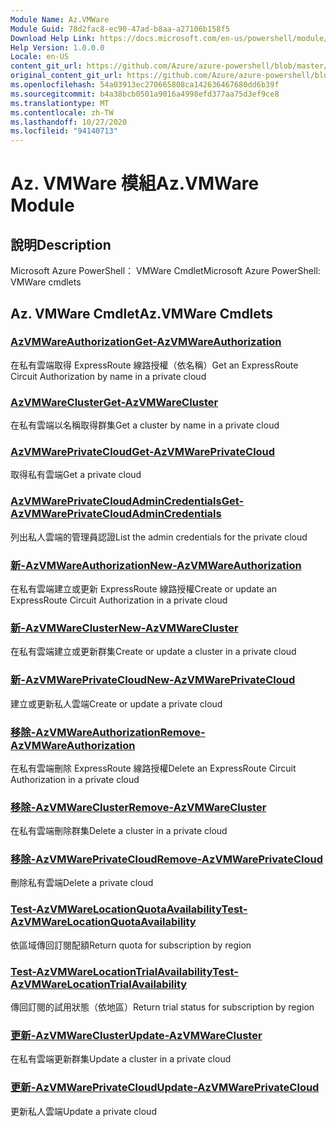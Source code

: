 ```yaml
---
Module Name: Az.VMWare
Module Guid: 78d2fac8-ec90-47ad-b8aa-a27106b158f5
Download Help Link: https://docs.microsoft.com/en-us/powershell/module/az.vmware
Help Version: 1.0.0.0
Locale: en-US
content_git_url: https://github.com/Azure/azure-powershell/blob/master/src/VMWare/help/Az.VMWare.md
original_content_git_url: https://github.com/Azure/azure-powershell/blob/master/src/VMWare/help/Az.VMWare.md
ms.openlocfilehash: 54a03913ec270665808ca142636467680dd6b39f
ms.sourcegitcommit: b4a38bcb0501a9016a4998efd377aa75d3ef9ce8
ms.translationtype: MT
ms.contentlocale: zh-TW
ms.lasthandoff: 10/27/2020
ms.locfileid: "94140713"
---
```

# <span data-ttu-id="2ef21-101">Az. VMWare 模組</span><span class="sxs-lookup"><span data-stu-id="2ef21-101">Az.VMWare Module</span></span>
## <span data-ttu-id="2ef21-102">說明</span><span class="sxs-lookup"><span data-stu-id="2ef21-102">Description</span></span>
<span data-ttu-id="2ef21-103">Microsoft Azure PowerShell： VMWare Cmdlet</span><span class="sxs-lookup"><span data-stu-id="2ef21-103">Microsoft Azure PowerShell: VMWare cmdlets</span></span>

## <span data-ttu-id="2ef21-104">Az. VMWare Cmdlet</span><span class="sxs-lookup"><span data-stu-id="2ef21-104">Az.VMWare Cmdlets</span></span>
### [<span data-ttu-id="2ef21-105">AzVMWareAuthorization</span><span class="sxs-lookup"><span data-stu-id="2ef21-105">Get-AzVMWareAuthorization</span></span>](Get-AzVMWareAuthorization.md)
<span data-ttu-id="2ef21-106">在私有雲端取得 ExpressRoute 線路授權（依名稱）</span><span class="sxs-lookup"><span data-stu-id="2ef21-106">Get an ExpressRoute Circuit Authorization by name in a private cloud</span></span>

### [<span data-ttu-id="2ef21-107">AzVMWareCluster</span><span class="sxs-lookup"><span data-stu-id="2ef21-107">Get-AzVMWareCluster</span></span>](Get-AzVMWareCluster.md)
<span data-ttu-id="2ef21-108">在私有雲端以名稱取得群集</span><span class="sxs-lookup"><span data-stu-id="2ef21-108">Get a cluster by name in a private cloud</span></span>

### [<span data-ttu-id="2ef21-109">AzVMWarePrivateCloud</span><span class="sxs-lookup"><span data-stu-id="2ef21-109">Get-AzVMWarePrivateCloud</span></span>](Get-AzVMWarePrivateCloud.md)
<span data-ttu-id="2ef21-110">取得私有雲端</span><span class="sxs-lookup"><span data-stu-id="2ef21-110">Get a private cloud</span></span>

### [<span data-ttu-id="2ef21-111">AzVMWarePrivateCloudAdminCredentials</span><span class="sxs-lookup"><span data-stu-id="2ef21-111">Get-AzVMWarePrivateCloudAdminCredentials</span></span>](Get-AzVMWarePrivateCloudAdminCredentials.md)
<span data-ttu-id="2ef21-112">列出私人雲端的管理員認證</span><span class="sxs-lookup"><span data-stu-id="2ef21-112">List the admin credentials for the private cloud</span></span>

### [<span data-ttu-id="2ef21-113">新-AzVMWareAuthorization</span><span class="sxs-lookup"><span data-stu-id="2ef21-113">New-AzVMWareAuthorization</span></span>](New-AzVMWareAuthorization.md)
<span data-ttu-id="2ef21-114">在私有雲端建立或更新 ExpressRoute 線路授權</span><span class="sxs-lookup"><span data-stu-id="2ef21-114">Create or update an ExpressRoute Circuit Authorization in a private cloud</span></span>

### [<span data-ttu-id="2ef21-115">新-AzVMWareCluster</span><span class="sxs-lookup"><span data-stu-id="2ef21-115">New-AzVMWareCluster</span></span>](New-AzVMWareCluster.md)
<span data-ttu-id="2ef21-116">在私有雲端建立或更新群集</span><span class="sxs-lookup"><span data-stu-id="2ef21-116">Create or update a cluster in a private cloud</span></span>

### [<span data-ttu-id="2ef21-117">新-AzVMWarePrivateCloud</span><span class="sxs-lookup"><span data-stu-id="2ef21-117">New-AzVMWarePrivateCloud</span></span>](New-AzVMWarePrivateCloud.md)
<span data-ttu-id="2ef21-118">建立或更新私人雲端</span><span class="sxs-lookup"><span data-stu-id="2ef21-118">Create or update a private cloud</span></span>

### [<span data-ttu-id="2ef21-119">移除-AzVMWareAuthorization</span><span class="sxs-lookup"><span data-stu-id="2ef21-119">Remove-AzVMWareAuthorization</span></span>](Remove-AzVMWareAuthorization.md)
<span data-ttu-id="2ef21-120">在私有雲端刪除 ExpressRoute 線路授權</span><span class="sxs-lookup"><span data-stu-id="2ef21-120">Delete an ExpressRoute Circuit Authorization in a private cloud</span></span>

### [<span data-ttu-id="2ef21-121">移除-AzVMWareCluster</span><span class="sxs-lookup"><span data-stu-id="2ef21-121">Remove-AzVMWareCluster</span></span>](Remove-AzVMWareCluster.md)
<span data-ttu-id="2ef21-122">在私有雲端刪除群集</span><span class="sxs-lookup"><span data-stu-id="2ef21-122">Delete a cluster in a private cloud</span></span>

### [<span data-ttu-id="2ef21-123">移除-AzVMWarePrivateCloud</span><span class="sxs-lookup"><span data-stu-id="2ef21-123">Remove-AzVMWarePrivateCloud</span></span>](Remove-AzVMWarePrivateCloud.md)
<span data-ttu-id="2ef21-124">刪除私有雲端</span><span class="sxs-lookup"><span data-stu-id="2ef21-124">Delete a private cloud</span></span>

### [<span data-ttu-id="2ef21-125">Test-AzVMWareLocationQuotaAvailability</span><span class="sxs-lookup"><span data-stu-id="2ef21-125">Test-AzVMWareLocationQuotaAvailability</span></span>](Test-AzVMWareLocationQuotaAvailability.md)
<span data-ttu-id="2ef21-126">依區域傳回訂閱配額</span><span class="sxs-lookup"><span data-stu-id="2ef21-126">Return quota for subscription by region</span></span>

### [<span data-ttu-id="2ef21-127">Test-AzVMWareLocationTrialAvailability</span><span class="sxs-lookup"><span data-stu-id="2ef21-127">Test-AzVMWareLocationTrialAvailability</span></span>](Test-AzVMWareLocationTrialAvailability.md)
<span data-ttu-id="2ef21-128">傳回訂閱的試用狀態（依地區）</span><span class="sxs-lookup"><span data-stu-id="2ef21-128">Return trial status for subscription by region</span></span>

### [<span data-ttu-id="2ef21-129">更新-AzVMWareCluster</span><span class="sxs-lookup"><span data-stu-id="2ef21-129">Update-AzVMWareCluster</span></span>](Update-AzVMWareCluster.md)
<span data-ttu-id="2ef21-130">在私有雲端更新群集</span><span class="sxs-lookup"><span data-stu-id="2ef21-130">Update a cluster in a private cloud</span></span>

### [<span data-ttu-id="2ef21-131">更新-AzVMWarePrivateCloud</span><span class="sxs-lookup"><span data-stu-id="2ef21-131">Update-AzVMWarePrivateCloud</span></span>](Update-AzVMWarePrivateCloud.md)
<span data-ttu-id="2ef21-132">更新私人雲端</span><span class="sxs-lookup"><span data-stu-id="2ef21-132">Update a private cloud</span></span>

